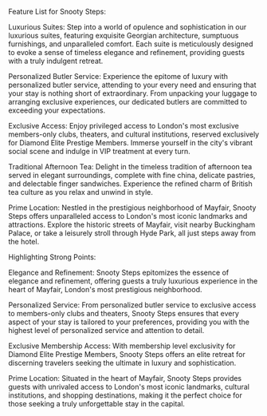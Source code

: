
Feature List for Snooty Steps:

Luxurious Suites: Step into a world of opulence and sophistication in our luxurious suites, featuring exquisite Georgian architecture, sumptuous furnishings, and unparalleled comfort. Each suite is meticulously designed to evoke a sense of timeless elegance and refinement, providing guests with a truly indulgent retreat.

Personalized Butler Service: Experience the epitome of luxury with personalized butler service, attending to your every need and ensuring that your stay is nothing short of extraordinary. From unpacking your luggage to arranging exclusive experiences, our dedicated butlers are committed to exceeding your expectations.

Exclusive Access: Enjoy privileged access to London's most exclusive members-only clubs, theaters, and cultural institutions, reserved exclusively for Diamond Elite Prestige Members. Immerse yourself in the city's vibrant social scene and indulge in VIP treatment at every turn.

Traditional Afternoon Tea: Delight in the timeless tradition of afternoon tea served in elegant surroundings, complete with fine china, delicate pastries, and delectable finger sandwiches. Experience the refined charm of British tea culture as you relax and unwind in style.

Prime Location: Nestled in the prestigious neighborhood of Mayfair, Snooty Steps offers unparalleled access to London's most iconic landmarks and attractions. Explore the historic streets of Mayfair, visit nearby Buckingham Palace, or take a leisurely stroll through Hyde Park, all just steps away from the hotel.

Highlighting Strong Points:

Elegance and Refinement: Snooty Steps epitomizes the essence of elegance and refinement, offering guests a truly luxurious experience in the heart of Mayfair, London's most prestigious neighborhood.

Personalized Service: From personalized butler service to exclusive access to members-only clubs and theaters, Snooty Steps ensures that every aspect of your stay is tailored to your preferences, providing you with the highest level of personalized service and attention to detail.

Exclusive Membership Access: With membership level exclusivity for Diamond Elite Prestige Members, Snooty Steps offers an elite retreat for discerning travelers seeking the ultimate in luxury and sophistication.

Prime Location: Situated in the heart of Mayfair, Snooty Steps provides guests with unrivaled access to London's most iconic landmarks, cultural institutions, and shopping destinations, making it the perfect choice for those seeking a truly unforgettable stay in the capital.